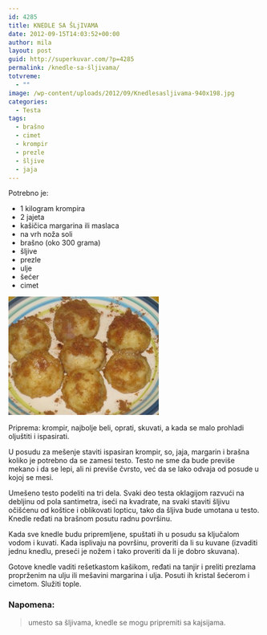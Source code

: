 ```yaml
---
id: 4285
title: KNEDLE SA ŠLjIVAMA
date: 2012-09-15T14:03:52+00:00
author: mila
layout: post
guid: http://superkuvar.com/?p=4285
permalink: /knedle-sa-šljivama/
totvreme:
  - ""
image: /wp-content/uploads/2012/09/Knedlesasljivama-940x198.jpg
categories:
  - Testa
tags:
  - brašno
  - cimet
  - krompir
  - prezle
  - šljive
  - jaja
---
```

Potrebno je:

  * 1 kilogram krompira
  * 2 jajeta
  * kašičica margarina ili maslaca
  * na vrh noža soli
  * brašno (oko 300 grama)
  * šljive
  * prezle
  * ulje
  * šećer
  * cimet

<img class="alignnone size-medium wp-image-4286" title="Knedlesasljivama" src="/wp-content/uploads/2012/09/Knedlesasljivama-e1347717107106-300x236.jpg" alt="" width="300" height="236" /> 

Priprema: krompir, najbolje beli, oprati, skuvati, a kada se malo prohladi oljuštiti i ispasirati.

U posudu za mešenje staviti ispasiran krompir, so, jaja, margarin i brašna koliko je potrebno da se zamesi testo. Testo ne sme da bude previše mekano i da se lepi, ali ni previše čvrsto, već da se lako odvaja od posude u kojoj se mesi.

Umešeno testo podeliti na tri dela. Svaki deo testa oklagijom razvući na debljinu od pola santimetra, iseći na kvadrate, na svaki staviti šljivu očišćenu od koštice i oblikovati lopticu, tako da šljiva bude umotana u testo. Knedle ređati na brašnom posutu radnu površinu.

Kada sve knedle budu pripremljene, spuštati ih u posudu sa ključalom vodom i kuvati. Kada isplivaju na površinu, proveriti da li su kuvane (izvaditi jednu knedlu, preseći je nožem i tako proveriti da li je dobro skuvana).

Gotove knedle vaditi rešetkastom kašikom, ređati na tanjir i preliti prezlama proprženim na ulju ili mešavini margarina i ulja. Posuti ih kristal šećerom i cimetom. Služiti tople.

### Napomena:
> umesto sa šljivama, knedle se mogu pripremiti sa kajsijama.
